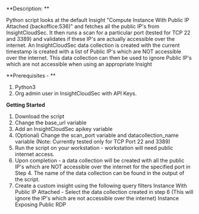 **Description: **

Python script looks at the default Insight "Compute Instance With Public IP Attached (backoffice:536)" and fetches all the public IP's from InsightCloudSec. It then runs a scan for a particular port (tested for TCP 22 and 3389) and validates if these IP's are actually accessible over the internet. An InsightCloudSec data collection is created with the current timestamp is created with a list of Public IP's which are NOT accessible over the internet. This data collection can then be used to ignore Public IP's which are not accessible when using an appropriate Insight

**Prerequisites - **

1. Python3 
2. Org admin user in InsightCloudSec with API Keys. 


**Getting Started**

1. Download the script
2. Change the base_url variable
3. Add an InsightCloudSec apikey variable
4. (Optional) Change the scan_port variable and datacollection_name variable (Note: Currently tested only for TCP Port 22 and 3389)
5. Run the script on your workstation - workstation will need public internet access.
6. Upon completion - a data collection will be created with all the public IP's which are NOT accessible over the internet for the specified port in Step 4. The name of the data collection can be found in the output of the script.
7. Create a custom insight using the following query filters
     Instance With Public IP Attached - Select the data collection created in step 6 (This will ignore the IP's which are not accessible over the internet)
     Instance Exposing Public RDP



   



   
